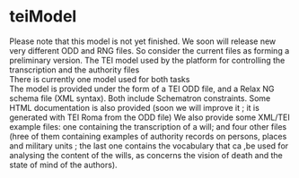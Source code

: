 # teiModel
Please note that this model is not yet finished. We soon will release new very different ODD and RNG files. So consider the current files as forming a preliminary version.
The TEI model used by the platform for controlling the transcription and the authority files  
There is currently one model used for both tasks  
The model is provided under the form of a TEI ODD file, and a Relax NG schema file (XML syntax). Both include Schematron constraints.
Some HTML documentation is also provided (soon we will improve it ; it is generated with TEI Roma from the ODD file)
We also provide some XML/TEI example files: one containing the transcription of a will; and four other files (hree of them containing examples of authority records on persons, places and military units ; the last one contains the vocabulary that ca ,be used for analysing the content of the wills, as concerns the vision of death and the state of mind of the authors).   
